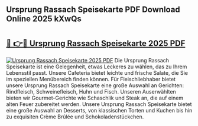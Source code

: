 ## Ursprung Rassach Speisekarte PDF Download Online 2025 kXwQs

# <h2><a href="http://gc8n3e.nevu.top/?p=Ursprung+Rassach+Speisekarte">🔗 👉🔴 Ursprung Rassach Speisekarte 2025 PDF</a></h2>

[![Ursprung Rassach Speisekarte 2025 PDF](https://i.imgur.com/dBaPXMq.png)](http://gc8n3e.nevu.top/?p=Ursprung+Rassach+Speisekarte)
Die Ursprung Rassach Speisekarte ist eine Gelegenheit, etwas Leckeres zu wählen, das zu Ihrem Lebensstil passt. Unsere Cafeteria bietet leichte und frische Salate, die Sie im speziellen Menübereich finden können. Für Fleischliebhaber bietet unsere Ursprung Rassach Speisekarte eine große Auswahl an Gerichten: Rindfleisch, Schweinefleisch, Huhn und Fisch. Unseren Auserwählten bieten wir Gourmet-Gerichte wie Schaschlik und Steak an, die auf einem alten Feuer zubereitet werden. Unsere Ursprung Rassach Speisekarte bietet eine große Auswahl an Desserts, von klassischen Torten und Kuchen bis hin zu exquisiten Crème Brûlée und Schokoladenstückchen.
